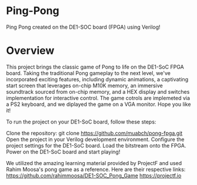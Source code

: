 # Ping-Pong
Ping Pong created on the DE1-SOC board (FPGA) using Verilog!

# Overview

This project brings the classic game of Pong to life on the DE1-SoC FPGA board. Taking the traditional Pong gameplay to the next level, we've incorporated exciting features, including dynamic animations, a captivating start screen that leverages on-chip M10K memory, an immersive soundtrack sourced from on-chip memory, and a HEX display and switches implementation for interactive control. The game cotrols are implemeted via a PS2 keyboard, and we diplayed the game on a VGA monitor. Hope you like it! 

To run the project on your DE1-SoC board, follow these steps:

Clone the repository: git clone https://github.com/muabch/pong-fpga.git
Open the project in your Verilog development environment.
Configure the project settings for the DE1-SoC board.
Load the bitstream onto the FPGA.
Power on the DE1-SoC board and start playing!

We utilized the amazing learning material provided by ProjectF and used Rahim Moosa's pong game as a reference. 
Here are their respective links: 
https://github.com/rahimmoosa/DE1-SOC_Pong_Game
https://projectf.io

